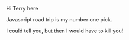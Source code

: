 Hi Terry here

Javascript road trip is my number one pick.

I could tell you, but then I would have to kill you!

